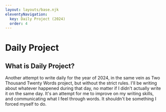 ```yaml
---
layout: layouts/base.njk
eleventyNavigation:
  key: Daily Project (2024)
  order: 4
---
```


# Daily Project

## What is Daily Project?

Another attempt to write daily for the year of 2024, in the same vein as Two Thousand Twenty Words project, but without the strict rules. I'll be writing about whatever happened during that day, no matter if I didn't actually write it on the same day. It's an attempt for me to improve on my writing skills, and communicating what I feel through words. It shouldn't be something I forced myself to do.